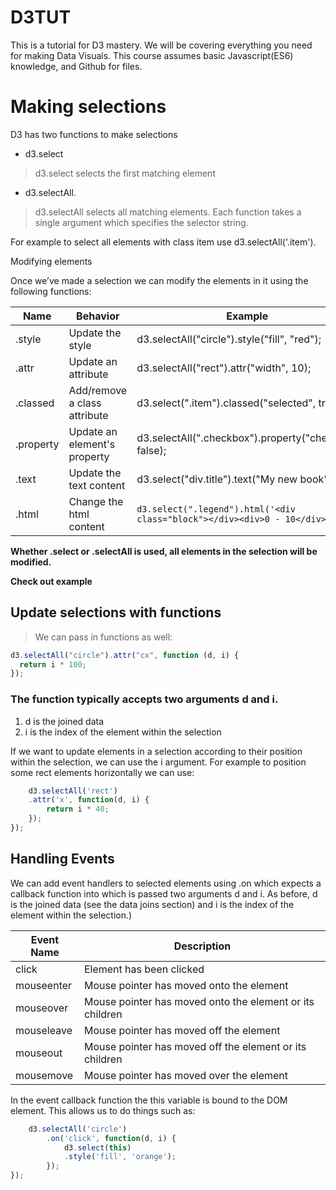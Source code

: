 # D3TUT

This is a tutorial for D3 mastery. We will be covering everything you need for making Data Visuals. This course assumes basic Javascript(ES6) knowledge, and Github for files.

# Making selections

D3 has two functions to make selections

- d3.select

> d3.select selects the first matching element

- d3.selectAll.

> d3.selectAll selects all matching elements. Each function takes a single argument which specifies the selector string.

For example to select all elements with class item use d3.selectAll('.item').

Modifying elements

Once we’ve made a selection we can modify the elements in it using the following functions:

| Name      | Behavior                     | Example                                                                     |
| --------- | ---------------------------- | --------------------------------------------------------------------------- |
| .style    | Update the style             | d3.selectAll("circle").style("fill", "red");                                |
| .attr     | Update an attribute          | d3.selectAll("rect").attr("width", 10);                                     |
| .classed  | Add/remove a class attribute | d3.select(".item").classed("selected", true);                               |
| .property | Update an element's property | d3.selectAll(".checkbox").property("checked", false);                       |
| .text     | Update the text content      | d3.select("div.title").text("My new book");                                 |
| .html     | Change the html content      | `d3.select(".legend").html('<div class="block"></div><div>0 - 10</div>'); ` |

**Whether .select or .selectAll is used, all elements in the selection will be modified.**

**Check out example**

## Update selections with functions

> We can pass in functions as well:

```javascript
d3.selectAll("circle").attr("cx", function (d, i) {
  return i * 100;
});
```

### The function typically accepts two arguments d and i.

1. d is the joined data
2. i is the index of the element within the selection

If we want to update elements in a selection according to their position within the selection, we can use the i argument. For example to position some rect elements horizontally we can use:

```javascript
    d3.selectAll('rect')
    .attr('x', function(d, i) {
        return i * 40;
    });
});
```

<!-- have sandbox -->

## Handling Events

We can add event handlers to selected elements using .on which expects a callback function into which is passed two arguments d and i. As before, d is the joined data (see the data joins section) and i is the index of the element within the selection.)

| Event Name | Description                                              |
| ---------- | -------------------------------------------------------- |
| click      | Element has been clicked                                 |
| mouseenter | Mouse pointer has moved onto the element                 |
| mouseover  | Mouse pointer has moved onto the element or its children |
| mouseleave | Mouse pointer has moved off the element                  |
| mouseout   | Mouse pointer has moved off the element or its children  |
| mousemove  | Mouse pointer has moved over the element                 |

<!-- need sandbox -->

In the event callback function the this variable is bound to the DOM element. This allows us to do things such as:

```javascript
    d3.selectAll('circle')
        .on('click', function(d, i) {
            d3.select(this)
            .style('fill', 'orange');
        });
});
```

